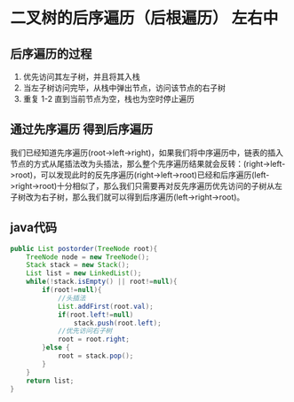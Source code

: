 # 二叉树的后序遍历（后根遍历） 左右中
## 后序遍历的过程
1. 优先访问其左子树，并且将其入栈
2. 当左子树访问完毕，从栈中弹出节点，访问该节点的右子树
3. 重复 1-2 直到当前节点为空，栈也为空时停止遍历
## 通过先序遍历 得到后序遍历
我们已经知道先序遍历(root->left->right)，如果我们将中序遍历中，链表的插入节点的方式从尾插法改为头插法，那么整个先序遍历结果就会反转：(right->left->root)，可以发现此时的反先序遍历(right->left->root)已经和后序遍历(left->right->root)十分相似了，那么我们只需要再对反先序遍历优先访问的子树从左子树改为右子树，那么我们就可以得到后序遍历(left->right->root)。
## java代码
```java
public List postorder(TreeNode root){
    TreeNode node = new TreeNode();
    Stack stack = new Stack();
    List list = new LinkedList();
    while(!stack.isEmpty() || root!=null){
        if(root!=null){
            //头插法
            List.addFirst(root.val);
            if(root.left!=null)
                stack.push(root.left);
            //优先访问右子树
            root = root.right;
        }else {
            root = stack.pop();
        }
    }
    return list;
}
```